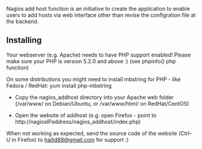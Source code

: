 Nagios add host function is an initiative to create the application to enable users to add hosts via web interface other than revise the configration file at the backend. 


Installing
----------

Your webserver (e.g. Apache) needs to have PHP support enabled!
Please make sure your PHP is version 5.2.0 and above :) (see phpinfo() php function)

On some distributions you might need to install mbstring for PHP - like Fedora / RedHat:
yum install php-mbstring

* Copy the nagios_addhost directory into your Apache web folder
   (/var/www/ on Debian/Ubuntu, or /var/www/html/ on RedHat/CentOS)

* Open the website of addhost (e.g. open Firefox - point to http://nagiosIPaddress/nagios_addhost/index.php)

When not working as expected, send the source code of the website (Ctrl-U in Firefox) to hailid88@gmail.com for support :) 


